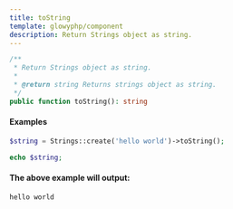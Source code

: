 ```yaml
---
title: toString
template: glowyphp/component
description: Return Strings object as string.
---
```


```php
/**
 * Return Strings object as string.
 *
 * @return string Returns strings object as string.
 */
public function toString(): string
```

#### Examples

```php
$string = Strings::create('hello world')->toString();

echo $string;
```

#### The above example will output:

```text
hello world
```
